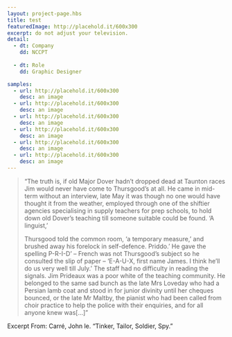 ```yaml
---
layout: project-page.hbs
title: test
featuredImage: http://placehold.it/600x300
excerpt: do not adjust your television.
detail:
  - dt: Company
    dd: NCCPT
    
  - dt: Role
    dd: Graphic Designer

samples:
  - url: http://placehold.it/600x300
    desc: an image
  - url: http://placehold.it/600x300
    desc: an image
  - url: http://placehold.it/600x300
    desc: an image
  - url: http://placehold.it/600x300
    desc: an image
  - url: http://placehold.it/600x300
    desc: an image
  - url: http://placehold.it/600x300
    desc: an image
---
```


> “The truth is, if old Major Dover hadn’t dropped dead at Taunton races Jim would never have come to Thursgood’s at all. He came in mid-term without an interview, late May it was though no one would have thought it from the weather, employed through one of the shiftier agencies specialising in supply teachers for prep schools, to hold down old Dover’s teaching till someone suitable could be found. ‘A linguist,’
>
> Thursgood told the common room, ‘a temporary measure,’ and brushed away his forelock in self-defence. Priddo.’ He gave the spelling P-R-I-D’ – French was not Thursgood’s subject so he consulted the slip of paper – ‘E-A-U-X, first name James. I think he’ll do us very well till July.’ The staff had no difficulty in reading the signals. Jim Prideaux was a poor white of the teaching community. He belonged to the same sad bunch as the late Mrs Loveday who had a Persian lamb coat and stood in for junior divinity until her cheques bounced, or the late Mr Maltby, the pianist who had been called from choir practice to help the police with their enquiries, and for all anyone knew was[…]”

Excerpt From: Carré, John le. “Tinker, Tailor, Soldier, Spy.”  
